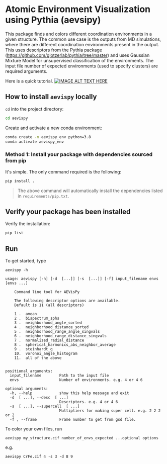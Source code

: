 # Atomic Environment Visualization using Pythia (aevsipy)

This package finds and colors different coordination environments in a given structure. The common use case is the outputs from MD simulations, where there are different coordination environments present in the output. This uses descriptors from the Pythia package (https://github.com/glotzerlab/pythia/tree/master) and uses Gaussian Mixture Model for unsupervised classification of the environments. The input file number of expected environments (used to specify clusters) are required arguments.

Here is a quick tutorial.
[![IMAGE ALT TEXT HERE](https://img.youtube.com/vi/VaPWo6KVTyQ&t=252s/0.jpg)](https://www.youtube.com/watch?v=VaPWo6KVTyQ&t=252s)

## How to install `aevispy` locally

`cd` into the project directory:

```bash
cd aevispy
```

Create and activate a new conda environment:

```bash
conda create -n aevispy_env python=3.8
conda activate aevispy_env
```

### Method 1: Install your package with dependencies sourced from pip

It's simple. The only command required is the following:

```bash
pip install .
```

> The above command will automatically install the dependencies listed in `requirements/pip.txt`.

## Verify your package has been installed

Verify the installation:

```bash
pip list
```

## Run

To get started, type

```
aevispy -h

usage: aevispy [-h] [-d  [...]] [-s  [...]] [-f] input_filename envs [envs ...]

    Command line tool for AEVisPy

    The following descriptor options are available.
    Default is 11 (all descriptors)

    1 .  amean
    2 .  bispectrum_sphs
    3 .  neighborhood_angle_sorted
    4 .  neighborhood_distance_sorted
    5 .  neighborhood_range_angle_singvals
    6 .  neighborhood_range_distance_singvals
    7 .  normalized_radial_distance
    8 .  spherical_harmonics_abs_neighbor_average
    9 .  steinhardt_q
    10.  voronoi_angle_histogram
    11.  all of the above


positional arguments:
  input_filename        Path to the input file
  envs                  Number of environments. e.g. 4 or 4 6

optional arguments:
  -h, --help            show this help message and exit
  -d  [ ...], --desc  [ ...]
                        Descriptors. e.g. 4 or 4 6
  -s  [ ...], --supercell  [ ...]
                        Multipliers for making super cell. e.g. 2 2 2 or 2
  -f , --frame          Frame number to get from gsd file.
```

To color your own files, run

```
aevispy my_structure.cif number_of_envs_expected ...optional options
```

e.g.

```
aevispy CrFe.cif 4 -s 3 -d 8 9
```
